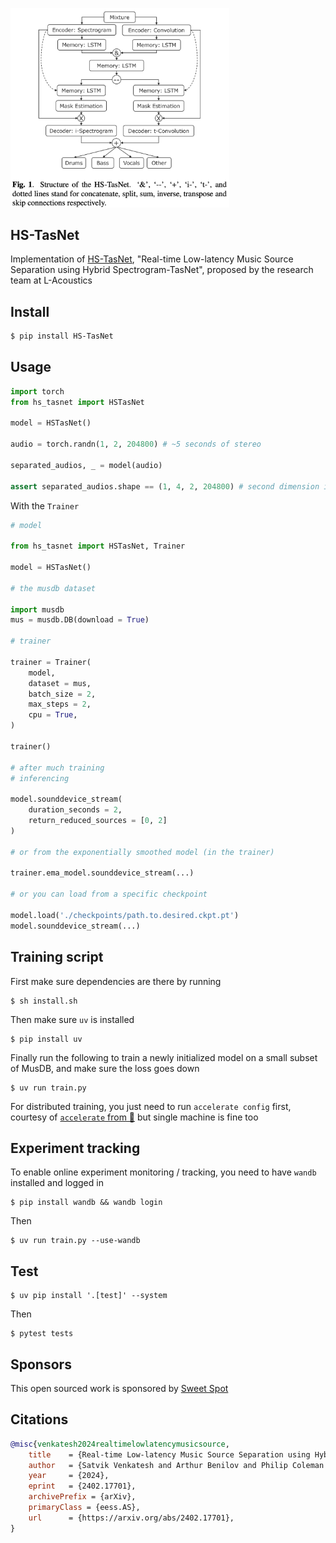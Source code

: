 <img src="./fig1.png" width="350px"></img>

## HS-TasNet

Implementation of [HS-TasNet](https://arxiv.org/abs/2402.17701), "Real-time Low-latency Music Source Separation using Hybrid Spectrogram-TasNet", proposed by the research team at L-Acoustics

## Install

```bash
$ pip install HS-TasNet
```

## Usage

```python
import torch
from hs_tasnet import HSTasNet

model = HSTasNet()

audio = torch.randn(1, 2, 204800) # ~5 seconds of stereo

separated_audios, _ = model(audio)

assert separated_audios.shape == (1, 4, 2, 204800) # second dimension is the separated tracks
```

With the `Trainer`

```python
# model

from hs_tasnet import HSTasNet, Trainer

model = HSTasNet()

# the musdb dataset

import musdb
mus = musdb.DB(download = True)

# trainer

trainer = Trainer(
    model,
    dataset = mus,
    batch_size = 2,
    max_steps = 2,
    cpu = True,
)

trainer()

# after much training
# inferencing

model.sounddevice_stream(
    duration_seconds = 2,
    return_reduced_sources = [0, 2]
)

# or from the exponentially smoothed model (in the trainer)

trainer.ema_model.sounddevice_stream(...)

# or you can load from a specific checkpoint

model.load('./checkpoints/path.to.desired.ckpt.pt')
model.sounddevice_stream(...)

```

## Training script

First make sure dependencies are there by running

```shell
$ sh install.sh
```

Then make sure `uv` is installed

```shell
$ pip install uv
```

Finally run the following to train a newly initialized model on a small subset of MusDB, and make sure the loss goes down

```shell
$ uv run train.py
```

For distributed training, you just need to run `accelerate config` first, courtesy of [`accelerate` from 🤗](https://huggingface.co/docs/accelerate/en/index) but single machine is fine too

## Experiment tracking

To enable online experiment monitoring / tracking, you need to have `wandb` installed and logged in

```shell
$ pip install wandb && wandb login
```

Then

```shell
$ uv run train.py --use-wandb
```

## Test

```shell
$ uv pip install '.[test]' --system
```

Then

```shell
$ pytest tests
```

## Sponsors

This open sourced work is sponsored by [Sweet Spot](https://github.com/sweetspotsoundsystem)

## Citations

```bibtex
@misc{venkatesh2024realtimelowlatencymusicsource,
    title    = {Real-time Low-latency Music Source Separation using Hybrid Spectrogram-TasNet}, 
    author   = {Satvik Venkatesh and Arthur Benilov and Philip Coleman and Frederic Roskam},
    year     = {2024},
    eprint   = {2402.17701},
    archivePrefix = {arXiv},
    primaryClass = {eess.AS},
    url      = {https://arxiv.org/abs/2402.17701}, 
}
```
